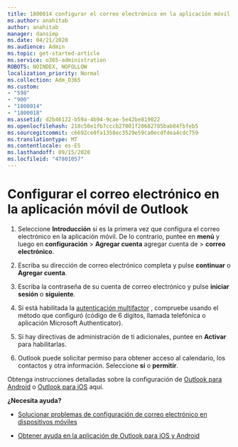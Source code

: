 ```yaml
---
title: 1800014 configurar el correo electrónico en la aplicación móvil de Outlook
ms.author: anahitab
author: anahitab
manager: dansimp
ms.date: 04/21/2020
ms.audience: Admin
ms.topic: get-started-article
ms.service: o365-administration
ROBOTS: NOINDEX, NOFOLLOW
localization_priority: Normal
ms.collection: Adm_O365
ms.custom:
- "598"
- "900"
- "1800014"
- "1800018"
ms.assetid: d2b46122-b59a-4b94-9cae-5e42be819022
ms.openlocfilehash: 218c50e1fb7cccb27001f20682785bab84fbfeb5
ms.sourcegitcommit: c6692ce0fa1358ec3529e59ca0ecdfdea4cdc759
ms.translationtype: MT
ms.contentlocale: es-ES
ms.lasthandoff: 09/15/2020
ms.locfileid: "47801057"
---
```

# <a name="set-up-email-in-the-outlook-mobile-app"></a>Configurar el correo electrónico en la aplicación móvil de Outlook

1. Seleccione **Introducción** si es la primera vez que configura el correo electrónico en la aplicación móvil. De lo contrario, puntee en **menú** y luego en **configuración** \> **Agregar cuenta** agregar cuenta de \> **correo electrónico**.

2. Escriba su dirección de correo electrónico completa y pulse **continuar** o **Agregar cuenta**.

3. Escriba la contraseña de su cuenta de correo electrónico y pulse **iniciar sesión** o **siguiente**.

4. Si está habilitada la [autenticación multifactor](https://docs.microsoft.com/microsoft-365/admin/security-and-compliance/set-up-multi-factor-authentication) , compruebe usando el método que configuró (código de 6 dígitos, llamada telefónica o aplicación Microsoft Authenticator).

5. Si hay directivas de administración de ti adicionales, puntee en **Activar** para habilitarlas.

6. Outlook puede solicitar permiso para obtener acceso al calendario, los contactos y otra información. Seleccione **sí** o **permitir**.

Obtenga instrucciones detalladas sobre la configuración de [Outlook para Android](https://support.office.com/article/886db551-8dfa-4fd5-b835-f8e532091872.aspx) o [Outlook para iOS](https://support.office.com/article/b2de2161-cc1d-49ef-9ef9-81acd1c8e234.aspx) aquí.
  
 **¿Necesita ayuda?**
  
- [Solucionar problemas de configuración de correo electrónico en dispositivos móviles](https://support.office.com/article/a264ef01-9c88-48fb-9285-7017e4f31f02.aspx)

- [Obtener ayuda en la aplicación de Outlook para iOS y Android](https://support.office.com/article/218a22d1-9fa5-4889-b689-de1c63493243.aspx#ID0EAABAAA=Contact_Support)
